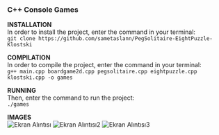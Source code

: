 ### C++ Console Games

**INSTALLATION**  
In order to install the project, enter the command in your terminal:  
`git clone https://github.com/sametaslann/PegSolitaire-EightPuzzle-Klostski`

**COMPILATION**  
In order to compile the project, enter the command in your terminal:    
`g++ main.cpp boardgame2d.cpp pegsolitaire.cpp eightpuzzle.cpp klostski.cpp -o games`    

**RUNNING**   
Then, enter the command to run the project:   
`./games`  

**IMAGES**  
![Ekran Alıntısı](https://user-images.githubusercontent.com/98954356/197415372-aa0961bd-34d8-43bc-a75c-15d17ab8d9bc.PNG)
![Ekran Alıntısı2](https://user-images.githubusercontent.com/98954356/197415373-3d809bd5-3029-42a7-9188-34d3391507d3.PNG)
![Ekran Alıntısı3](https://user-images.githubusercontent.com/98954356/197415375-7620176c-960f-4d46-ac66-563f304f3dca.PNG)

